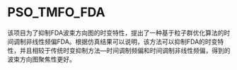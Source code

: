 # PSO_TMFO_FDA
该项目为了抑制FDA波束方向图的时变特性，提出了一种基于粒子群优化算法的时间调制非线性频偏FDA。根据仿真结果可以说明，该方法可以抑制FDA的时变特性，并且相较于传统时变抑制方法—时间调制频偏和时间调制非线性频偏，得到的波束方向图聚焦性更好。
